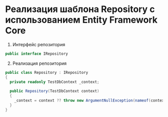 # Реализация шаблона Repository с использованием Entity Framework Core
1. Интерфейс репозитория
```csharp
public interface IRepository
```
2. Реализация репозитория
```csharp
public class Repository : IRepository
{
  private readonly TestDbContext _context;
  
  public Repository(TestDbContext context)
  {
    _context = context ?? throw new ArgumentNullException(nameof(context));
  }
}
```

